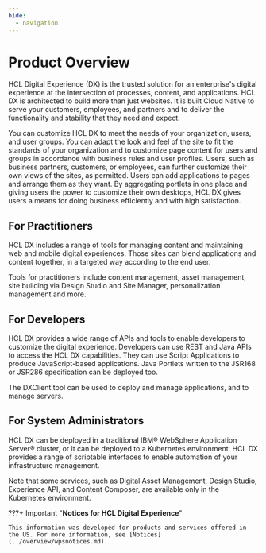 ```yaml
---
hide:
  - navigation
---
```


# Product Overview

HCL Digital Experience (DX) is the trusted solution for an enterprise's digital experience at the intersection of processes, content, and applications. HCL DX is architected to build more than just websites. It is built Cloud Native to serve your customers, employees, and partners and to deliver the functionality and stability that they need and expect.

You can customize HCL DX to meet the needs of your organization, users, and user groups. You can adapt the look and feel of the site to fit the standards of your organization and to customize page content for users and groups in accordance with business rules and user profiles. Users, such as business partners, customers, or employees, can further customize their own views of the sites, as permitted. Users can add applications to pages and arrange them as they want. By aggregating portlets in one place and giving users the power to customize their own desktops, HCL DX gives users a means for doing business efficiently and with high satisfaction.

## For Practitioners

HCL DX includes a range of tools for managing content and maintaining web and mobile digital experiences. Those sites can blend applications and content together, in a targeted way according to the end user.

Tools for practitioners include content management, asset management, site building via Design Studio and Site Manager, personalization management and more.

## For Developers

HCL DX provides a wide range of APIs and tools to enable developers to customize the digital experience. Developers can use REST and Java APIs to access the HCL DX capabilities. They can use Script Applications to produce JavaScript-based applications. Java Portlets written to the JSR168 or JSR286 specification can be deployed too.

The DXClient tool can be used to deploy and manage applications, and to manage servers.

## For System Administrators

HCL DX can be deployed in a traditional IBM&reg;  WebSphere Application Server&reg; cluster, or it can be deployed to a Kubernetes environment. HCL DX provides a range of scriptable interfaces  to enable automation of your infrastructure management.

Note that some services, such as Digital Asset Management, Design Studio, Experience API, and Content Composer, are available only in the Kubernetes environment. 


???+ Important "**Notices for HCL Digital Experience**"

    This information was developed for products and services offered in the US. For more information, see [Notices](../overview/wpsnotices.md).
